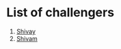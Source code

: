 # List of challengers
1. [Shivay](https://github.com/shivaylamba)
2. [Shivam](https://github.com/ShivamAgarwal-code)
